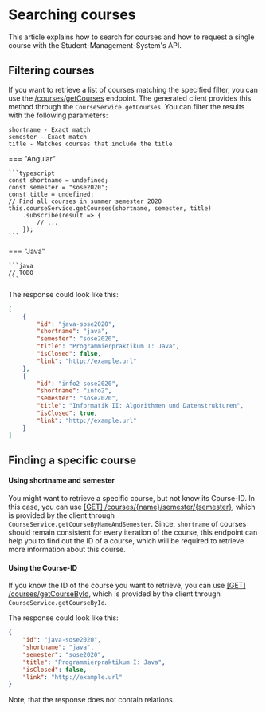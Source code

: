 # Searching courses

This article explains how to search for courses and how to request a single course with the Student-Management-System's API.

## Filtering courses

If you want to retrieve a list of courses matching the specified filter, you can use the
[/courses/getCourses](http://147.172.178.30:3000/api/#/courses/getCourses) endpoint. The generated client provides
this method through the `CourseService.getCourses`. You can filter the results with the following parameters:

```
shortname - Exact match
semester - Exact match
title - Matches courses that include the title
```

=== "Angular"

    ```typescript
    const shortname = undefined;
    const semester = "sose2020";
    const title = undefined;
    // Find all courses in summer semester 2020
    this.courseService.getCourses(shortname, semester, title)
    	.subscribe(result => {
    		// ...
    	});
    ```

=== "Java"

    ```java
    // TODO
    ```

The response could look like this:

```json
[
	{
		"id": "java-sose2020",
		"shortname": "java",
		"semester": "sose2020",
		"title": "Programmierpraktikum I: Java",
		"isClosed": false,
		"link": "http://example.url"
	},
	{
		"id": "info2-sose2020",
		"shortname": "info2",
		"semester": "sose2020",
		"title": "Informatik II: Algorithmen und Datenstrukturen",
		"isClosed": true,
		"link": "http://example.url"
	}
]
```

## Finding a specific course

#### Using shortname and semester

You might want to retrieve a specific course, but not know its Course-ID. In this case, you can use
[[GET] /courses/{name}/semester/{semester}](http://147.172.178.30:3000/api/#/courses/getCourseByNameAndSemester), which is provided by the
client through `CourseService.getCourseByNameAndSemester`. Since, `shortname` of courses should remain consistent for every iteration of
the course, this endpoint can help you to find out the ID of a course, which will be required to retrieve more information about this course.

#### Using the Course-ID

If you know the ID of the course you want to retrieve, you can use [[GET] /courses/getCourseById](http://147.172.178.30:3000/api/#/courses/getCourseById),
which is provided by the client through `CourseService.getCourseById`.

The response could look like this:

```json
{
	"id": "java-sose2020",
	"shortname": "java",
	"semester": "sose2020",
	"title": "Programmierpraktikum I: Java",
	"isClosed": false,
	"link": "http://example.url"
}
```

Note, that the response does not contain relations.
